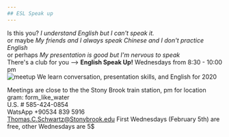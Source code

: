 ```yaml
---
## ESL Speak up
---
```

Is this you?  *I understand English but I can't speak it.*   
or maybe *My friends and I always speak Chinese and I don't practice English*   
or perhaps *My presentation is good but I'm nervous to speak*   
There's a club for you --> **English Speak Up!** Wednesdays from 8:30 - 10:00 pm  
![meetup](https://github.com/Nostrathomas0/nostrathomas0.github.io/blob/master/images/Flier_photo.jpg) 
We learn conversation, presentation skills, and English for 2020

Meetings are close to the the Stony Brook train station, pm for location  
gram: form_like_water  
U.S. # 585-424-0854   
WatsApp +90534 839 5916   
Thomas.C.Schwartz@Stonybrook.edu
First Wednesdays (February 5th) are free, other Wednesdays are 5$
